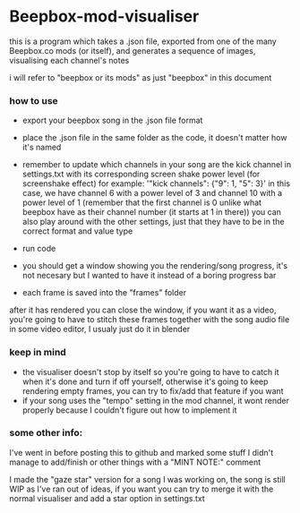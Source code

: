 # Beepbox-mod-visualiser
this is a program which takes a .json file, exported from one of the many Beepbox.co mods (or itself), and generates a sequence of images, visualising each channel's notes

i will refer to "beepbox or its mods" as just "beepbox" in this document

### how to use
- export your beepbox song in the .json file format
- place the .json file in the same folder as the code, it doesn't matter how it's named

- remember to update which channels in your song are the kick channel in settings.txt with its corresponding screen shake power level (for screenshake effect)
for example: '"kick channels": {"9": 1, "5": 3}' in this case, we have channel 6 with a power level of 3 and channel 10 with a power level of 1 
(remember that the first channel is 0 unlike what beepbox have as their channel number (it starts at 1 in there))
you can also play around with the other settings, just that they have to be in the correct format and value type

- run code
- you should get a window showing you the rendering/song progress, it's not necesary but I wanted to have it instead of a boring progress bar
- each frame is saved into the "frames" folder

after it has rendered you can close the window, if you want it as a video, you're going to have to stitch these frames together with the song audio file in some video editor, I usualy just do it in blender

### keep in mind
- the visualiser doesn't stop by itself so you're going to have to catch it when it's done and turn if off yourself, otherwise it's going to keep rendering empty frames, 
you can try to fix/add that feature if you want
- if your song uses the "tempo" setting in the mod channel, it wont render properly because I couldn't figure out how to implement it

### some other info: 
I've went in before posting this to github and marked some stuff I didn't manage to add/finish or other things with a "MINT NOTE:" comment

I made the "gaze star" version for a song I was working on, the song is still WIP as I've ran out of ideas, if you want you can try to merge it with the normal visualiser and add a star option in settings.txt
